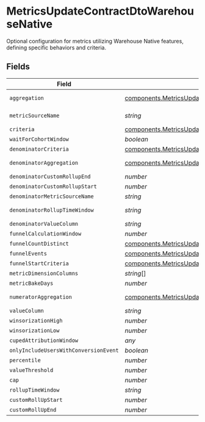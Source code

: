 # MetricsUpdateContractDtoWarehouseNative

Optional configuration for metrics utilizing Warehouse Native features, defining specific behaviors and criteria.


## Fields

| Field                                                                                                                                  | Type                                                                                                                                   | Required                                                                                                                               | Description                                                                                                                            |
| -------------------------------------------------------------------------------------------------------------------------------------- | -------------------------------------------------------------------------------------------------------------------------------------- | -------------------------------------------------------------------------------------------------------------------------------------- | -------------------------------------------------------------------------------------------------------------------------------------- |
| `aggregation`                                                                                                                          | [components.MetricsUpdateContractDtoAggregation](../../models/components/metricsupdatecontractdtoaggregation.md)                       | :heavy_minus_sign:                                                                                                                     | Allowed: count┃sum┃mean┃daily_participation┃ratio┃funnel┃count_distinct┃percentile                                                     |
| `metricSourceName`                                                                                                                     | *string*                                                                                                                               | :heavy_minus_sign:                                                                                                                     | For Count, Sum, Mean, User Count aggregation types: the name of metric source                                                          |
| `criteria`                                                                                                                             | [components.MetricsUpdateContractDtoCriteria](../../models/components/metricsupdatecontractdtocriteria.md)[]                           | :heavy_minus_sign:                                                                                                                     | MetricEventCrtieria                                                                                                                    |
| `waitForCohortWindow`                                                                                                                  | *boolean*                                                                                                                              | :heavy_minus_sign:                                                                                                                     | N/A                                                                                                                                    |
| `denominatorCriteria`                                                                                                                  | [components.MetricsUpdateContractDtoDenominatorCriteria](../../models/components/metricsupdatecontractdtodenominatorcriteria.md)[]     | :heavy_minus_sign:                                                                                                                     | MetricEventCriteria                                                                                                                    |
| `denominatorAggregation`                                                                                                               | [components.MetricsUpdateContractDtoDenominatorAggregation](../../models/components/metricsupdatecontractdtodenominatoraggregation.md) | :heavy_minus_sign:                                                                                                                     | Allowed: count┃sum┃mean┃daily_participation┃ratio┃funnel┃count_distinct┃percentile                                                     |
| `denominatorCustomRollupEnd`                                                                                                           | *number*                                                                                                                               | :heavy_minus_sign:                                                                                                                     | Custom end date for rollup in days since exposure.                                                                                     |
| `denominatorCustomRollupStart`                                                                                                         | *number*                                                                                                                               | :heavy_minus_sign:                                                                                                                     | Custom start date for rollup in days since exposure.                                                                                   |
| `denominatorMetricSourceName`                                                                                                          | *string*                                                                                                                               | :heavy_minus_sign:                                                                                                                     | Name of the metric source for the denominator.                                                                                         |
| `denominatorRollupTimeWindow`                                                                                                          | *string*                                                                                                                               | :heavy_minus_sign:                                                                                                                     | Time window for the denominator metric. Specify "custom" for a custom window.                                                          |
| `denominatorValueColumn`                                                                                                               | *string*                                                                                                                               | :heavy_minus_sign:                                                                                                                     | Column name for the denominator’s value.                                                                                               |
| `funnelCalculationWindow`                                                                                                              | *number*                                                                                                                               | :heavy_minus_sign:                                                                                                                     | Duration for counting funnel events in days.                                                                                           |
| `funnelCountDistinct`                                                                                                                  | [components.MetricsUpdateContractDtoFunnelCountDistinct](../../models/components/metricsupdatecontractdtofunnelcountdistinct.md)       | :heavy_minus_sign:                                                                                                                     | Allowed: users┃sessions for distinct count method in funnel events.                                                                    |
| `funnelEvents`                                                                                                                         | [components.MetricsUpdateContractDtoFunnelEvents](../../models/components/metricsupdatecontractdtofunnelevents.md)[]                   | :heavy_minus_sign:                                                                                                                     | List of funnel events with associated criteria and identifiers.                                                                        |
| `funnelStartCriteria`                                                                                                                  | [components.MetricsUpdateContractDtoFunnelStartCriteria](../../models/components/metricsupdatecontractdtofunnelstartcriteria.md)       | :heavy_minus_sign:                                                                                                                     | Allowed: start_event┃exposure to determine funnel start criteria.                                                                      |
| `metricDimensionColumns`                                                                                                               | *string*[]                                                                                                                             | :heavy_minus_sign:                                                                                                                     | Specify metadata columns for breaking down metric analysis.                                                                            |
| `metricBakeDays`                                                                                                                       | *number*                                                                                                                               | :heavy_minus_sign:                                                                                                                     | Number of days for metric baking; specify duration for analysis.                                                                       |
| `numeratorAggregation`                                                                                                                 | [components.MetricsUpdateContractDtoNumeratorAggregation](../../models/components/metricsupdatecontractdtonumeratoraggregation.md)     | :heavy_minus_sign:                                                                                                                     | Aggregation type for numerator; Allowed: count┃sum┃mean┃daily_participation┃ratio┃funnel┃count_distinct┃percentile.                    |
| `valueColumn`                                                                                                                          | *string*                                                                                                                               | :heavy_minus_sign:                                                                                                                     | Column name representing the metric’s value.                                                                                           |
| `winsorizationHigh`                                                                                                                    | *number*                                                                                                                               | :heavy_minus_sign:                                                                                                                     | High threshold for winsorization; must be between 0 and 1.                                                                             |
| `winsorizationLow`                                                                                                                     | *number*                                                                                                                               | :heavy_minus_sign:                                                                                                                     | Low threshold for winsorization; must be between 0 and 1.                                                                              |
| `cupedAttributionWindow`                                                                                                               | *any*                                                                                                                                  | :heavy_minus_sign:                                                                                                                     | Attribution window for CUPED adjustments in days.                                                                                      |
| `onlyIncludeUsersWithConversionEvent`                                                                                                  | *boolean*                                                                                                                              | :heavy_minus_sign:                                                                                                                     | Flag to include only users with a conversion event in the metric.                                                                      |
| `percentile`                                                                                                                           | *number*                                                                                                                               | :heavy_minus_sign:                                                                                                                     | Percentile value for statistical calculations.                                                                                         |
| `valueThreshold`                                                                                                                       | *number*                                                                                                                               | :heavy_minus_sign:                                                                                                                     | Threshold value for filtering metrics.                                                                                                 |
| `cap`                                                                                                                                  | *number*                                                                                                                               | :heavy_minus_sign:                                                                                                                     | Maximum cap for metric values.                                                                                                         |
| `rollupTimeWindow`                                                                                                                     | *string*                                                                                                                               | :heavy_minus_sign:                                                                                                                     | General time window for rollup; can specify custom settings.                                                                           |
| `customRollUpStart`                                                                                                                    | *number*                                                                                                                               | :heavy_minus_sign:                                                                                                                     | Custom start date for rollup in days since exposure.                                                                                   |
| `customRollUpEnd`                                                                                                                      | *number*                                                                                                                               | :heavy_minus_sign:                                                                                                                     | Custom end date for rollup in days since exposure.                                                                                     |